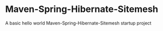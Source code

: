 # Maven-Spring-Hibernate-Sitemesh
A basic hello world Maven-Spring-Hibernate-Sitemesh startup project
